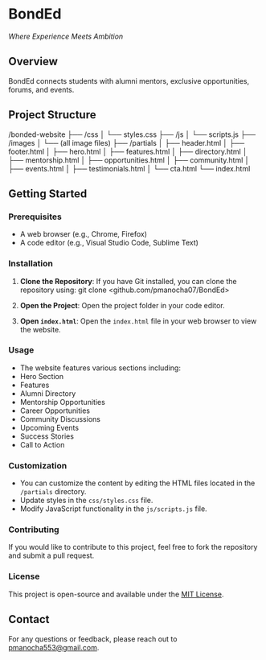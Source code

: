 # BondEd
*Where Experience Meets Ambition*

## Overview
BondEd connects students with alumni mentors, exclusive opportunities, forums, and events.

## Project Structure
/bonded-website
├── /css
│   └── styles.css
├── /js
│   └── scripts.js
├── /images
│   └── (all image files)
├── /partials
│   ├── header.html
│   ├── footer.html
│   ├── hero.html
│   ├── features.html
│   ├── directory.html
│   ├── mentorship.html
│   ├── opportunities.html
│   ├── community.html
│   ├── events.html
│   ├── testimonials.html
│   └── cta.html
└── index.html

## Getting Started

### Prerequisites

- A web browser (e.g., Chrome, Firefox)
- A code editor (e.g., Visual Studio Code, Sublime Text)

### Installation

1. **Clone the Repository**: 
   If you have Git installed, you can clone the repository using: git clone <github.com/pmanocha07/BondEd>
   
2. **Open the Project**: 
Open the project folder in your code editor.

3. **Open `index.html`**: 
Open the `index.html` file in your web browser to view the website.

### Usage

- The website features various sections including:
- Hero Section
- Features
- Alumni Directory
- Mentorship Opportunities
- Career Opportunities
- Community Discussions
- Upcoming Events
- Success Stories
- Call to Action

### Customization

- You can customize the content by editing the HTML files located in the `/partials` directory.
- Update styles in the `css/styles.css` file.
- Modify JavaScript functionality in the `js/scripts.js` file.

### Contributing

If you would like to contribute to this project, feel free to fork the repository and submit a pull request.

### License

This project is open-source and available under the [MIT License](LICENSE).

## Contact

For any questions or feedback, please reach out to pmanocha553@gmail.com.

